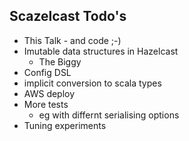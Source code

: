 ## Scazelcast Todo's
+ This Talk - and code ;-)  <!-- .element: class="fragment" -->
+ Imutable data structures in Hazelcast <!-- .element: class="fragment" -->  
  - The Biggy <!-- .element: class="fragment" -->
+ Config DSL <!-- .element: class="fragment" -->
+ implicit conversion to scala types <!-- .element: class="fragment" -->
+ AWS deploy <!-- .element: class="fragment" -->
+ More tests <!-- .element: class="fragment" -->
  - eg with differnt serialising options <!-- .element: class="fragment" -->
+ Tuning experiments  <!-- .element: class="fragment" -->